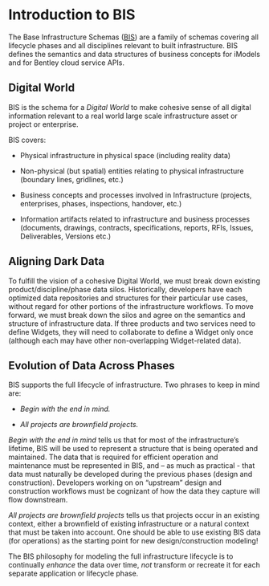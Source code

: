 # Introduction to BIS

The Base Infrastructure Schemas ([BIS](./glossary.md#bis)) are a family of schemas covering all lifecycle phases and all disciplines relevant to built infrastructure. BIS defines the semantics and data structures of business concepts for iModels and for Bentley cloud service APIs.

## Digital World

BIS is the schema for a *Digital World* to make cohesive sense of all digital information relevant to a real world large scale infrastructure asset or project or enterprise.

BIS covers:

- Physical infrastructure in physical space (including reality data)

- Non-physical (but spatial) entities relating to physical infrastructure (boundary lines, gridlines, etc.)

- Business concepts and processes involved in Infrastructure (projects, enterprises, phases, inspections, handover, etc.)

- Information artifacts related to infrastructure and business processes (documents, drawings, contracts, specifications, reports, RFIs, Issues, Deliverables, Versions etc.)

## Aligning Dark Data

To fulfill the vision of a cohesive Digital World, we must break down existing product/discipline/phase data silos. Historically, developers have each optimized data repositories and structures for their particular use cases, without regard for other portions of the infrastructure workflows. To move forward, we must break down the silos and agree on the semantics and structure of infrastructure data. If three products and two services need to define Widgets, they will need to collaborate to define a Widget only once (although each may have other non-overlapping Widget-related data).

## Evolution of Data Across Phases

BIS supports the full lifecycle of infrastructure. Two phrases to keep in mind are:

- *Begin with the end in mind.*

- *All projects are brownfield projects.*

*Begin with the end in mind* tells us that for most of the infrastructure’s lifetime, BIS will be used to represent a structure that is being operated and maintained. The data that is required for efficient operation and maintenance must be represented in BIS, and – as much as practical - that data must naturally be developed during the previous phases (design and construction). Developers working on on “upstream” design and construction workflows must be cognizant of how the data they capture will flow downstream.

*All projects are brownfield projects* tells us that projects occur in an existing context, either a brownfield of existing infrastructure or a natural context that must be taken into account. One should be able to use existing BIS data (for operations) as the starting point for new design/construction modeling!

The BIS philosophy for modeling the full infrastructure lifecycle is to continually *enhance* the data over time, *not* transform or recreate it for each separate application or lifecycle phase.
